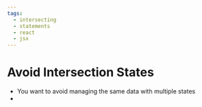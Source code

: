 ```yaml
---
tags:
  - intersecting
  - statements
  - react
  - jsx
---
```

# Avoid Intersection States
* You want to avoid managing the same data with multiple states
* 